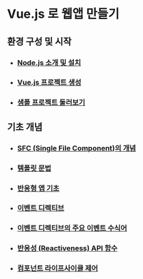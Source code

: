 # Vue.js 로 웹앱 만들기

## 환경 구성 및 시작

- ### [Node.js 소개 및 설치](./docs/Node.js_소개_및_설치.md)
- ### [Vue.js 프로젝트 생성](./docs/앱_생성.md)
- ### [샘플 프로젝트 둘러보기](./docs/샘플_프로젝트_둘러보기.md)

## 기초 개념

- ### [SFC (Single File Component)의 개념](./docs/SFC_(Single_File_Component)의_개념.md)
- ### [템플릿 문법](./docs/템플릿_문법.md)
- ### [반응형 앱 기초](./docs/반응형_앱_기초.md)
- ### [이벤트 디렉티브](./docs/이벤트_디렉티브.md)
- ### [이벤트 디렉티브의 주요 이벤트 수식어](./docs/이벤트_디렉티브의_주요_이벤트_수식어.md)
- ### [반응성 (Reactiveness) API 함수](./docs/반응성_(Reactiveness)_API_함수.md)
- ### [컴포넌트 라이프사이클 제어](./docs/컴포넌트_라이프사이클_제어.md)
